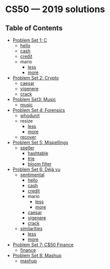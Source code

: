 CS50 — 2019 solutions
=====================

## Table of Contents

- [Problem Set 1: C](/pset1)
  * [hello](/pset1/hello)
  * [cash](/pset1/cash)
  * [credit](/pset1/credit)
  * mario
    + [less](/pset1/mario/less)
    + [more](/pset1/mario/more)
- [Problem Set 2: Crypto](/pset2)
  * [caesar](/pset2/caesar)
  * [vigenere](/pset2/vigenere)
  * [crack](/pset2/crack)
- [Problem Set3: Music](/pset3)
  * [music](/pset3/music)
- [Problem Set 4: Forensics](/pset4)
  * [whodunit](/pset4/whodunit)
  * resize
    + [less](/pset4/resize/less)
    + [more](/pset4/resize/more)
  * [recover](/pset4/recover)
- [Problem Set 5: Mispellings](/pset5)
  * [speller](/pset5/speller)
    + [hashtable](/pset5/speller/hashtable)
    + [trie](/pset5/speller/trie)
    + [bloom filter](/pset5/speller/bloom_filter)
- [Problem Set 6: Déjà vu](/pset6)
  * [sentimental](/pset6/sentimental)
    + [hello](/pset6/sentimental/hello)
    + [cash](/pset6/sentimental/cash)
    + [credit](/pset6/sentimental/credit)
    + mario
      - [less](/pset6/sentimental/mario/less)
      - [more](/pset6/sentimental/mario/more)
    + [caesar](/pset6/sentimental/caesar)
    + [vigenere](/pset6/sentimental/vigenere)
    + [crack](/pset6/sentimental/crack)
  * [similarities](/pset6/similarities)
    + [less](/pset6/similarities/less)
    + [more](/pset6/similarities/more)
- [Problem Set 7: C$50 Finance](/pset7)
  * [finance](/pset7/finance)
- [Problem Set 8: Mashup](/pset8)
  * [mashup](/pset8/mashup)
